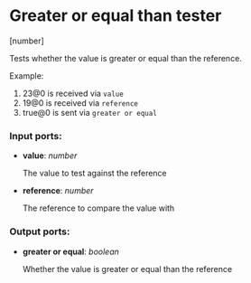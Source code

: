 # Greater or equal than tester

[number]

Tests whether the value is greater or equal than the reference.

Example:

1. 23@0 is received via `value`
2. 19@0 is received via `reference`
3. true@0 is sent via `greater or equal`

### Input ports:

* __value__: _number_

    The value to test against the reference



* __reference__: _number_

    The reference to compare the value with



### Output ports:

* __greater or equal__: _boolean_

    Whether the value is greater or equal than the reference



